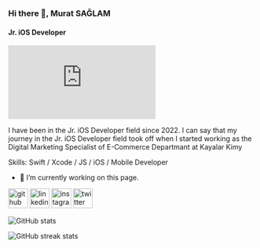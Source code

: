 ### Hi there 👋, Murat SAĞLAM
#### Jr. iOS Developer
![Jr. iOS Developer](https://files.fm/thumb_show.php?i=fg4h7rak6)

I have been in the Jr. iOS Developer field since 2022.
I can say that my journey in the Jr. iOS Developer field took off when I started working as the Digital Marketing Specialist of E-Commerce Departmant at Kayalar Kimy

Skills: Swift / Xcode / JS / iOS / Mobile Developer

- 🔭 I’m currently working on this page. 


[<img src='https://cdn.jsdelivr.net/npm/simple-icons@3.0.1/icons/github.svg' alt='github' height='40'>](https://github.com/muratsaaglam)  [<img src='https://cdn.jsdelivr.net/npm/simple-icons@3.0.1/icons/linkedin.svg' alt='linkedin' height='40'>](https://www.linkedin.com/in/muratsaaglam/)  [<img src='https://cdn.jsdelivr.net/npm/simple-icons@3.0.1/icons/instagram.svg' alt='instagram' height='40'>](https://www.instagram.com/muratsaaglam/)  [<img src='https://cdn.jsdelivr.net/npm/simple-icons@3.0.1/icons/twitter.svg' alt='twitter' height='40'>](https://twitter.com/1muratsaglam)  

![GitHub stats](https://github-readme-stats.vercel.app/api?username=muratsaaglam&show_icons=true)  

![GitHub streak stats](https://github-readme-streak-stats.herokuapp.com/?user=muratsaaglam)  
